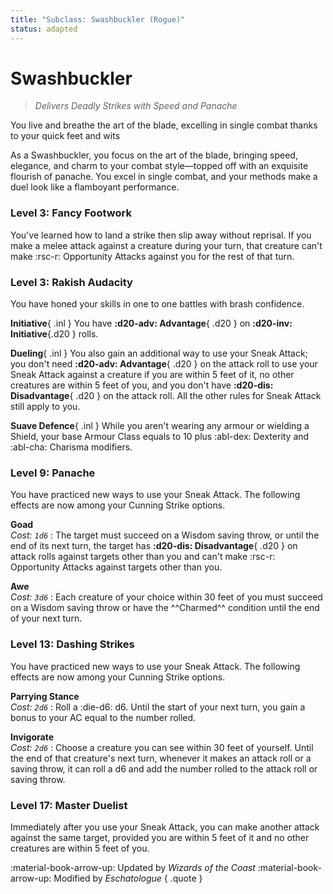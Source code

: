 ```yaml
---
title: "Subclass: Swashbuckler (Rogue)"
status: adapted
---
```


<p style="display:none">
Delivers Deadly Strikes with Speed and Panache
</p>

# Swashbuckler

> *Delivers Deadly Strikes with Speed and Panache*

You live and breathe the art of the blade, excelling in single combat thanks to your quick feet and wits

As a Swashbuckler, you focus on the art of the blade, bringing speed, elegance, and charm to your combat style—topped off with an exquisite flourish of panache. You excel in single combat, and your methods make a duel look like a flamboyant performance.

### Level 3: Fancy Footwork

You've learned how to land a strike then slip away without reprisal. If you make a melee attack against a creature during your turn, that creature can't make :rsc-r: Opportunity Attacks against you for the rest of that turn. 
 
### Level 3: Rakish Audacity

You have honed your skills in one to one battles with brash confidence.

**Initiative**{ .inl } You have **:d20-adv: Advantage**{ .d20 } on **:d20-inv: Initiative**{.d20 } rolls.

**Dueling**{ .inl } You also gain an additional way to use your Sneak Attack; you don't need **:d20-adv: Advantage**{ .d20 } on the attack roll to use your Sneak Attack against a creature if you are within 5 feet of it, no other creatures are within 5 feet of you, and you don't have **:d20-dis: Disadvantage**{ .d20 } on the attack roll. All the other rules for Sneak Attack still apply to you. 

**Suave Defence**{ .inl } While you aren't wearing any armour or wielding a Shield, your base Armour Class equals to 10 plus :abl-dex: Dexterity and :abl-cha: Charisma modifiers.

### Level 9: Panache

You have practiced new ways to use your Sneak Attack. The following effects are now among your Cunning Strike options.

**Goad** <br>_Cost: `1d6`_
:   The target must succeed on a Wisdom saving throw, or until the end of its next turn, the target has **:d20-dis: Disadvantage**{ .d20 } on attack rolls against targets other than you and can't make :rsc-r: Opportunity Attacks against targets other than you.

**Awe** <br>_Cost: `3d6`_ 
:   Each creature of your choice within 30 feet of you must succeed on a Wisdom saving throw or have the ^^Charmed^^ condition until the end of your next turn.


### Level 13: Dashing Strikes

You have practiced new ways to use your Sneak Attack. The following effects are now among your Cunning Strike options.

**Parrying Stance** <br>_Cost: `2d6`_
:   Roll a :die-d6: d6. Until the start of your next turn, you gain a bonus to your AC equal to the number rolled.

**Invigorate** <br>_Cost: `2d6`_
:   Choose a creature you can see within 30 feet of yourself. Until the end of that creature's next turn, whenever it makes an attack roll or a saving throw, it can roll a d6 and add the number rolled to the attack roll or saving throw.

### Level 17: Master Duelist

Immediately after you use your Sneak Attack, you can make another attack against the same target, provided you are within 5 feet of it and no other creatures are within 5 feet of you.

:material-book-arrow-up: Updated by *Wizards of the Coast* :material-book-arrow-up: Modified by *Eschatologue*
{ .quote }